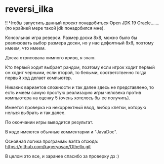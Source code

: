 # reversi_ilka

!! Чтобы запустить данный проект понадобиться Open JDK 19 Oracle....... (по крайней мере такой jdk понадобился мне).

Консольная игра реверси. Размер доски 8x8, можно было бы реализовать выбор размера доски, но у нас дефолтный 8x8, поэтому имеем, что имеем.

Доска отрисована нимного криво, я знаю.

Кто первый ходит выбрает рандом, поэтому если игрок ходит первый он ходит черными, если второй, то белыми, соответственно тогда 
первый ход делает компьютер.

Никаких вариантов сложности и так далее здесь не представлено, то есть имеем самую простую реализацию игры
человека против компьютера на оценку 5 (очень хотелось бы ее получить).

Имеется проверка на некорректный ввод, выбор клетки, которую нельзя выбрать и так далее.

По окончании игры выводится результат.

В коде имеются обычные комментарии и "JavaDoc".

Основная логика программы взята отсюда: https://github.com/kageryosan/Othello.git

В целом это все, и заранее спасибо за проверку дз :)
